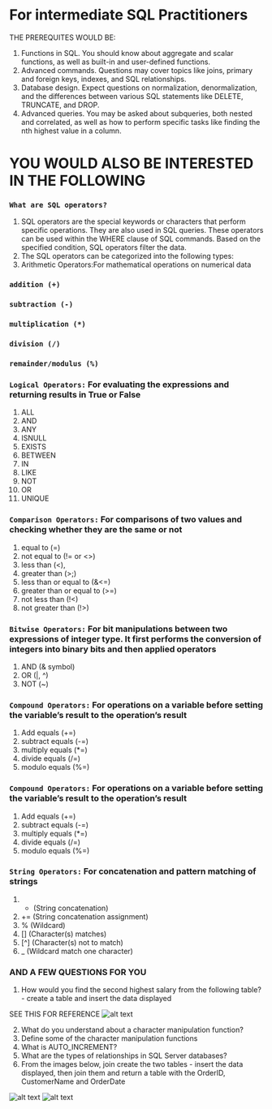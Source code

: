 # For intermediate SQL Practitioners 

THE PREREQUITES WOULD BE: 

1. Functions in SQL. You should know about aggregate and scalar functions, as well as built-in and user-defined functions.
2. Advanced commands. Questions may cover topics like joins, primary and foreign keys, indexes, and SQL relationships.
3. Database design. Expect questions on normalization, denormalization, and the differences between various SQL statements like DELETE, TRUNCATE, and DROP.
4. Advanced queries. You may be asked about subqueries, both nested and correlated, as well as how to perform specific tasks like finding the nth highest value in a column.

# YOU WOULD ALSO BE INTERESTED IN THE FOLLOWING

### `What are SQL operators?`

1. SQL operators are the special keywords or characters that perform specific operations. They are also used in SQL queries. These operators can be used within the WHERE clause of SQL commands. Based on the specified condition, SQL operators filter the data.
2. The SQL operators can be categorized into the following types:
3. Arithmetic Operators:For mathematical operations on numerical data

### `addition (+)`
### `subtraction (-)`
### `multiplication (*)`
### `division (/)`
### `remainder/modulus (%)`

### `Logical Operators:` For evaluating the expressions and returning results in True or False

1. ALL
2. AND
3. ANY
4. ISNULL
5. EXISTS
6. BETWEEN
7. IN
8. LIKE
9. NOT
10. OR
11. UNIQUE

### `Comparison Operators:` For comparisons of two values and checking whether they are the same or not

1. equal to (=)
2. not equal to (!= or <>)
3. less than (<),
4. greater than (>;)
5. less than or equal to (&<=)
6. greater than or equal to (>=)
7. not less than (!<)
8. not greater than (!>)

### `Bitwise Operators:` For bit manipulations between two expressions of integer type. It first performs the conversion of integers into binary bits and then applied operators

1. AND (& symbol)
2. OR (|, ^)
3. NOT (~)

### `Compound Operators:` For operations on a variable before setting the variable’s result to the operation’s result

1. Add equals (+=)
2. subtract equals (-=)
3. multiply equals (*=)
4. divide equals (/=)
5. modulo equals (%=)

### `Compound Operators:` For operations on a variable before setting the variable’s result to the operation’s result

1. Add equals (+=)
2. subtract equals (-=)
3. multiply equals (*=)
4. divide equals (/=)
5. modulo equals (%=)

### `String Operators:` For concatenation and pattern matching of strings

1. + (String concatenation)
2. += (String concatenation assignment)
3. % (Wildcard)
4. [] (Character(s) matches)
5. [^] (Character(s) not to match)
6. _ (Wildcard match one character)


### AND A FEW QUESTIONS FOR YOU 

1. How would you find the second highest salary from the following table? - create a table and insert the data displayed

SEE THIS FOR REFERENCE ![alt text](image.png)

2. What do you understand about a character manipulation function?
3. Define some of the character manipulation functions
4. What is AUTO_INCREMENT?
5. What are the types of relationships in SQL Server databases?
6. From the images below, join create the two tables - insert the data displayed, then join them and return a table with the OrderID, CustomerName and OrderDate

![alt text](image-1.png)
![alt text](image-2.png)